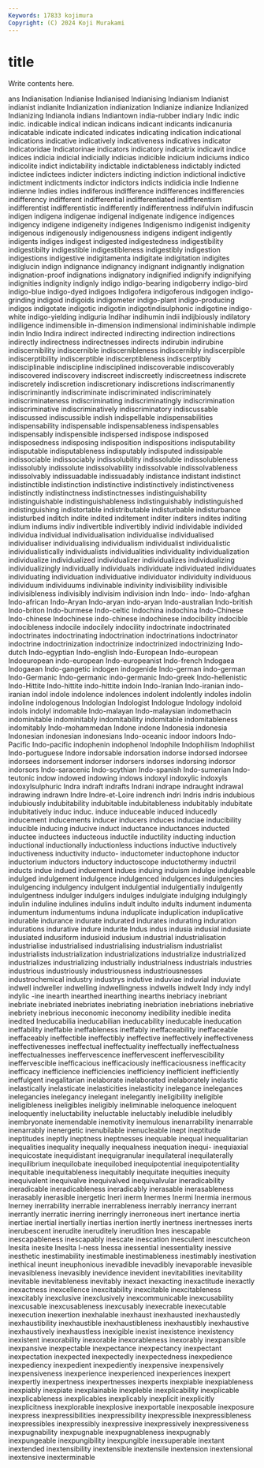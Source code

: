```yaml
---
Keywords: 17833 kojimura
Copyright: (C) 2024 Koji Murakami
---
```


# title

Write contents here.



ans Indianisation Indianise Indianised
Indianising Indianism Indianist indianist indianite Indianization indianization Indianize indianize Indianized
Indianizing Indianola indians Indiantown india-rubber indiary Indic indic indic. indicable
indical indican indicans indicant indicants indicanuria indicatable indicate indicated indicates
indicating indication indicational indications indicative indicatively indicativeness indicatives indicator Indicatoridae
Indicatorinae indicators indicatory indicatrix indicavit indice indices indicia indicial indicially
indicias indicible indicium indiciums indico indicolite indict indictability indictable indictableness
indictably indicted indictee indictees indicter indicters indicting indiction indictional indictive
indictment indictments indictor indictors indicts indidicia indie Indienne indienne Indies
indies indiferous indifference indifferences indifferencies indifferency indifferent indifferential indifferentiated indifferentism
indifferentist indifferentistic indifferently indifferentness indifulvin indifuscin indigen indigena indigenae indigenal
indigenate indigence indigences indigency indigene indigeneity indigenes Indigenismo indigenist indigenity
indigenous indigenously indigenousness indigens indigent indigently indigents indiges indigest indigested
indigestedness indigestibility indigestibilty indigestible indigestibleness indigestibly indigestion indigestions indigestive indigitamenta
indigitate indigitation indigites indiglucin indign indignance indignancy indignant indignantly indignation
indignation-proof indignations indignatory indignified indignify indignifying indignities indignity indignly indigo
indigo-bearing indigoberry indigo-bird indigo-blue indigo-dyed indigoes Indigofera indigoferous indigogen indigo-grinding
indigoid indigoids indigometer indigo-plant indigo-producing indigos indigotate indigotic indigotin indigotindisulphonic
indigotine indigo-white indigo-yielding indiguria Indihar indihumin indii indijbiously indilatory indiligence
indimensible in-dimension indimensional indiminishable indimple indin Indio Indira indirect indirected
indirecting indirection indirections indirectly indirectness indirectnesses indirects indirubin indirubine indiscernibility
indiscernible indiscernibleness indiscernibly indiscerpible indiscerptibility indiscerptible indiscerptibleness indiscerptibly indisciplinable indiscipline
indisciplined indiscoverable indiscoverably indiscovered indiscovery indiscreet indiscreetly indiscreetness indiscrete indiscretely
indiscretion indiscretionary indiscretions indiscrimanently indiscriminantly indiscriminate indiscriminated indiscriminately indiscriminateness indiscriminating
indiscriminatingly indiscrimination indiscriminative indiscriminatively indiscriminatory indiscussable indiscussed indiscussible indish indispellable
indispensabilities indispensability indispensable indispensableness indispensables indispensably indispensible indispersed indispose indisposed
indisposedness indisposing indisposition indispositions indisputability indisputable indisputableness indisputably indisputed indissipable
indissociable indissociably indissolubility indissoluble indissolubleness indissolubly indissolute indissolvability indissolvable indissolvableness
indissolvably indissuadable indissuadably indistance indistant indistinct indistinctible indistinction indistinctive indistinctively
indistinctiveness indistinctly indistinctness indistinctnesses indistinguishability indistinguishable indistinguishableness indistinguishably indistinguished indistinguishing
indistortable indistributable indisturbable indisturbance indisturbed inditch indite indited inditement inditer
inditers indites inditing indium indiums indiv indivertible indivertibly individ individable
individed individua individual individualisation individualise individualised individualiser individualising individualism individualist
individualistic individualistically individualists individualities individuality individualization individualize individualized individualizer individualizes
individualizing individualizingly individually individuals individuate individuated individuates individuating individuation individuative
individuator individuity individuous individuum individuums indivinable indivinity indivisibility indivisible indivisibleness
indivisibly indivisim indivision indn Indo- indo- Indo-afghan Indo-african Indo-Aryan Indo-aryan
indo-aryan Indo-australian Indo-british Indo-briton Indo-burmese Indo-celtic Indochina indochina Indo-Chinese Indo-chinese
Indochinese indo-chinese indochinese indocibility indocible indocibleness indocile indocilely indocility indoctrinate
indoctrinated indoctrinates indoctrinating indoctrination indoctrinations indoctrinator indoctrine indoctrinization indoctrinize indoctrinized
indoctrinizing Indo-dutch Indo-egyptian Indo-english Indo-European Indo-european Indoeuropean indo-european Indo-europeanist Indo-french
Indogaea Indogaean Indo-gangetic indogen indogenide Indo-german indo-german Indo-Germanic Indo-germanic indo-germanic
Indo-greek Indo-hellenistic Indo-Hittite Indo-hittite indo-hittite indoin Indo-Iranian Indo-iranian indo-iranian indol
indole indolence indolences indolent indolently indoles indolin indoline indologenous Indologian
Indologist Indologue Indology indoloid indols indolyl indomable Indo-malayan Indo-malaysian indomethacin
indominitable indominitably indomitability indomitable indomitableness indomitably Indo-mohammedan Indone indone Indonesia
indonesia Indonesian indonesian indonesians Indo-oceanic indoor indoors Indo-Pacific Indo-pacific indophenin
indophenol Indophile Indophilism Indophilist Indo-portuguese Indore indorsable indorsation indorse indorsed
indorsee indorsees indorsement indorser indorsers indorses indorsing indorsor indorsors Indo-saracenic
Indo-scythian Indo-spanish Indo-sumerian Indo-teutonic indow indowed indowing indows indoxyl indoxylic
indoxyls indoxylsulphuric Indra indraft indrafts Indrani indrape indraught indrawal indrawing
indrawn Indre Indre-et-Loire indrench indri Indris indris indubious indubiously indubitability
indubitable indubitableness indubitably indubitate indubitatively induc induc. induce induceable induced
inducedly inducement inducements inducer inducers induces induciae inducibility inducible inducing
inducive induct inductance inductances inducted inductee inductees inducteous inductile inductility
inducting induction inductional inductionally inductionless inductions inductive inductively inductiveness inductivity
inducto- inductometer inductophone inductor inductorium inductors inductory inductoscope inductothermy inductril
inducts indue indued induement indues induing induism indulge indulgeable indulged
indulgement indulgence indulgenced indulgences indulgencies indulgencing indulgency indulgent indulgential indulgentially
indulgently indulgentness indulger indulgers indulges indulgiate indulging indulgingly indulin induline
indulines indulins indult indulto indults indument indumenta indumentum indumentums induna
induplicate induplication induplicative indurable indurance indurate indurated indurates indurating induration
indurations indurative indure indurite Indus indus indusia indusial indusiate indusiated
indusiform indusioid indusium industrial industrialisation industrialise industrialised industrialising industrialism industrialist
industrialists industrialization industrializations industrialize industrialized industrializes industrializing industrially industrialness industrials
industries industrious industriously industriousness industriousnesses industrochemical industry industrys indutive induviae
induvial induviate indwell indweller indwelling indwellingness indwells indwelt Indy indy
indyl indylic -ine inearth inearthed inearthing inearths inebriacy inebriant inebriate
inebriated inebriates inebriating inebriation inebriations inebriative inebriety inebrious ineconomic ineconomy
inedibility inedible inedita inedited Ineducabilia ineducabilian ineducability ineducable ineducation ineffability
ineffable ineffableness ineffably ineffaceability ineffaceable ineffaceably ineffectible ineffectibly ineffective ineffectively
ineffectiveness ineffectivenesses ineffectual ineffectuality ineffectually ineffectualness ineffectualnesses ineffervescence ineffervescent ineffervescibility
ineffervescible inefficacious inefficaciously inefficaciousness inefficacity inefficacy inefficience inefficiencies inefficiency inefficient
inefficiently ineffulgent inegalitarian inelaborate inelaborated inelaborately inelastic inelastically inelasticate inelasticities
inelasticity inelegance inelegances inelegancies inelegancy inelegant inelegantly ineligibility ineligible ineligibleness
ineligibles ineligibly ineliminable ineloquence ineloquent ineloquently ineluctability ineluctable ineluctably ineludible
ineludibly inembryonate inemendable inemotivity inemulous inenarrability inenarrable inenarrably inenergetic inenubilable
inenucleable inept ineptitude ineptitudes ineptly ineptness ineptnesses inequable inequal inequalitarian
inequalities inequality inequally inequalness inequation inequi- inequiaxial inequicostate inequidistant inequigranular
inequilateral inequilaterally inequilibrium inequilobate inequilobed inequipotential inequipotentiality inequitable inequitableness inequitably
inequitate inequities inequity inequivalent inequivalve inequivalved inequivalvular ineradicability ineradicable ineradicableness
ineradicably inerasable inerasableness inerasably inerasible inergetic Ineri inerm Inermes Inermi
Inermia inermous Inerney inerrability inerrable inerrableness inerrably inerrancy inerrant inerrantly
inerratic inerring inerringly inerroneous inert inertance inertia inertiae inertial inertially
inertias inertion inertly inertness inertnesses inerts inerubescent inerudite ineruditely inerudition
Ines inescapable inescapableness inescapably inescate inescation inesculent inescutcheon Inesita inesite
Ineslta I-ness Inessa inessential inessentiality inessive inesthetic inestimability inestimable inestimableness
inestimably inestivation inethical ineunt ineuphonious inevadible inevadibly inevaporable inevasible inevasibleness
inevasibly inevidence inevident inevitabilities inevitability inevitable inevitableness inevitably inexact inexacting
inexactitude inexactly inexactness inexcellence inexcitability inexcitable inexcitableness inexcitably inexclusive inexclusively
inexcommunicable inexcusability inexcusable inexcusableness inexcusably inexecrable inexecutable inexecution inexertion inexhalable
inexhaust inexhausted inexhaustedly inexhaustibility inexhaustible inexhaustibleness inexhaustibly inexhaustive inexhaustively inexhaustless
inexigible inexist inexistence inexistency inexistent inexorability inexorable inexorableness inexorably inexpansible
inexpansive inexpectable inexpectance inexpectancy inexpectant inexpectation inexpected inexpectedly inexpectedness inexpedience
inexpediency inexpedient inexpediently inexpensive inexpensively inexpensiveness inexperience inexperienced inexperiences inexpert
inexpertly inexpertness inexpertnesses inexperts inexpiable inexpiableness inexpiably inexpiate inexplainable inexpleble
inexplicability inexplicable inexplicableness inexplicables inexplicably inexplicit inexplicitly inexplicitness inexplorable inexplosive
inexportable inexposable inexposure inexpress inexpressibilities inexpressibility inexpressible inexpressibleness inexpressibles inexpressibly
inexpressive inexpressively inexpressiveness inexpugnability inexpugnable inexpugnableness inexpugnably inexpungeable inexpungibility inexpungible
inexsuperable inextant inextended inextensibility inextensible inextensile inextension inextensional inextensive inexterminable
